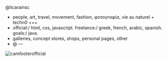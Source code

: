 @licarainsc
- people, art, travel, movement, fashion, φoτογrαφία, vie au naturel + techn0 +++ 
- official:/ html, css, javascript. freelance:/ greek, french, arabic, spanish. goals:/ java. 
- galleries, concept stores, shops, personal pages, other
- @ —

<!---
licarainsc/licarainsc is a ✨ special ✨ repository because its `README.md` (this file) appears on your GitHub profile.
You can click the Preview link to take a look at your changes.
--->
![camfooterofficial](https://user-images.githubusercontent.com/119945254/206821958-a405d739-df0b-4d18-8db0-1c4ba34e7cd7.png)
